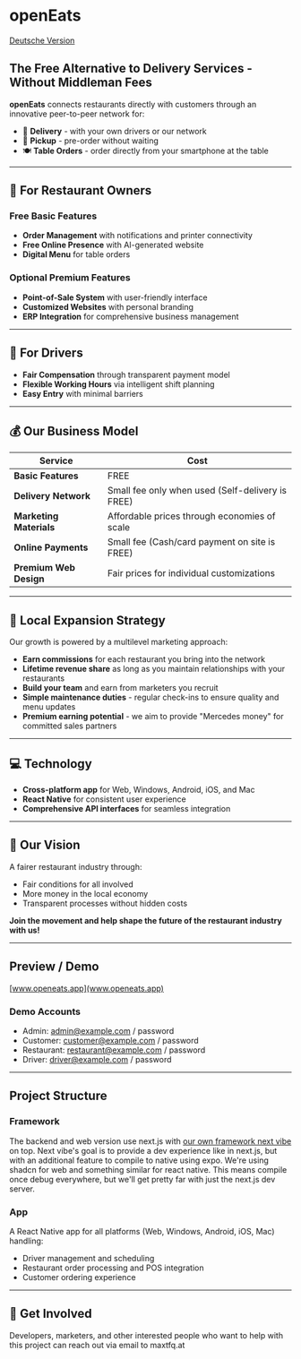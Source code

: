 # openEats

[Deutsche Version](README-de.md)

## The Free Alternative to Delivery Services - Without Middleman Fees

**openEats** connects restaurants directly with customers through an innovative peer-to-peer network for:
- 🚚 **Delivery** - with your own drivers or our network
- 🥡 **Pickup** - pre-order without waiting
- 🍽️ **Table Orders** - order directly from your smartphone at the table

---

## 💼 For Restaurant Owners

### Free Basic Features
- **Order Management** with notifications and printer connectivity
- **Free Online Presence** with AI-generated website
- **Digital Menu** for table orders

### Optional Premium Features
- **Point-of-Sale System** with user-friendly interface
- **Customized Websites** with personal branding
- **ERP Integration** for comprehensive business management

---

## 🚗 For Drivers

- **Fair Compensation** through transparent payment model
- **Flexible Working Hours** via intelligent shift planning
- **Easy Entry** with minimal barriers

---

## 💰 Our Business Model

| Service | Cost |
|---------|--------|
| **Basic Features** | FREE |
| **Delivery Network** | Small fee only when used (Self-delivery is FREE) |
| **Marketing Materials** | Affordable prices through economies of scale |
| **Online Payments** | Small fee (Cash/card payment on site is FREE) |
| **Premium Web Design** | Fair prices for individual customizations |

---

## 🌱 Local Expansion Strategy

Our growth is powered by a multilevel marketing approach:
- **Earn commissions** for each restaurant you bring into the network
- **Lifetime revenue share** as long as you maintain relationships with your restaurants
- **Build your team** and earn from marketers you recruit
- **Simple maintenance duties** - regular check-ins to ensure quality and menu updates
- **Premium earning potential** - we aim to provide "Mercedes money" for committed sales partners

---

## 💻 Technology

- **Cross-platform app** for Web, Windows, Android, iOS, and Mac
- **React Native** for consistent user experience
- **Comprehensive API interfaces** for seamless integration

---

## 🤝 Our Vision

A fairer restaurant industry through:
- Fair conditions for all involved
- More money in the local economy
- Transparent processes without hidden costs

**Join the movement and help shape the future of the restaurant industry with us!**

---

## Preview / Demo

[www.openeats.app](www.openeats.app)

### Demo Accounts

- Admin: admin@example.com / password
- Customer: customer@example.com / password
- Restaurant: restaurant@example.com / password
- Driver: driver@example.com / password

---

## Project Structure

### Framework

The backend and web version use next.js with [our own framework next vibe](nextvibe.dev) on top. Next vibe's goal is to provide a dev experience like in next.js, but with an additional feature to compile to native using expo. We're using shadcn for web and something similar for react native.
This means compile once debug everywhere, but we'll get pretty far with just the next.js dev server.

### App
A React Native app for all platforms (Web, Windows, Android, iOS, Mac) handling:
- Driver management and scheduling
- Restaurant order processing and POS integration
- Customer ordering experience

---

## 👋 Get Involved

Developers, marketers, and other interested people who want to help with this project can reach out via email to max<at>tfq.at
